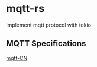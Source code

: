 # mqtt-rs
 implement mqtt protocol with tokio



## MQTT Specifications
[mqtt-CN](http://mqtt.p2hp.com/)